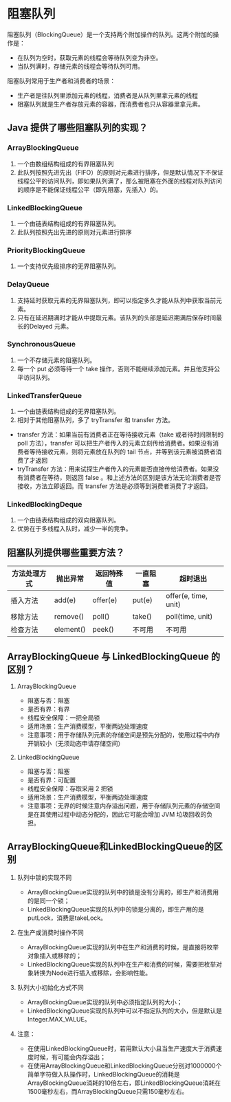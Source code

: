 # 阻塞队列
阻塞队列（BlockingQueue）是一个支持两个附加操作的队列。这两个附加的操作是：
+ 在队列为空时，获取元素的线程会等待队列变为非空。
+ 当队列满时，存储元素的线程会等待队列可用。

阻塞队列常用于生产者和消费者的场景：
+ 生产者是往队列里添加元素的线程，消费者是从队列里拿元素的线程
+ 阻塞队列就是生产者存放元素的容器，而消费者也只从容器里拿元素。


## Java 提供了哪些阻塞队列的实现？
### ArrayBlockingQueue
1. 一个由数组结构组成的有界阻塞队列
2. 此队列按照先进先出（FIFO）的原则对元素进行排序，但是默认情况下不保证线程公平的访问队列，即如果队列满了，那么被阻塞在外面的线程对队列访问的顺序是不能保证线程公平（即先阻塞，先插入）的。

### LinkedBlockingQueue
1. 一个由链表结构组成的有界阻塞队列。
2. 此队列按照先出先进的原则对元素进行排序
   
### PriorityBlockingQueue
1. 一个支持优先级排序的无界阻塞队列。

### DelayQueue
1. 支持延时获取元素的无界阻塞队列，即可以指定多久才能从队列中获取当前元素。
2. 只有在延迟期满时才能从中提取元素。该队列的头部是延迟期满后保存时间最长的Delayed 元素。

### SynchronousQueue
1. 一个不存储元素的阻塞队列。
2. 每一个 put 必须等待一个 take 操作，否则不能继续添加元素。并且他支持公平访问队列。

### LinkedTransferQueue
1. 一个由链表结构组成的无界阻塞队列。
2. 相对于其他阻塞队列，多了 tryTransfer 和 transfer 方法。
  + transfer 方法：如果当前有消费者正在等待接收元素（take 或者待时间限制的 poll 方法），transfer 可以把生产者传入的元素立刻传给消费者。如果没有消费者等待接收元素，则将元素放在队列的 tail 节点，并等到该元素被消费者消费了才返回
  + tryTransfer 方法：用来试探生产者传入的元素能否直接传给消费者。如果没有消费者在等待，则返回 false 。和上述方法的区别是该方法无论消费者是否接收，方法立即返回。而 transfer 方法是必须等到消费者消费了才返回。
  
### LinkedBlockingDeque
1. 一个由链表结构组成的双向阻塞队列。
2. 优势在于多线程入队时，减少一半的竞争。

## 阻塞队列提供哪些重要方法？

方法处理方式 | 抛出异常 | 返回特殊值 | 一直阻塞 | 超时退出
---|--- |---|---|---
插入方法 | add(e) | offer(e) | put(e)|offer(e, time, unit)
移除方法 | remove() | poll() | take()|poll(time, unit)
检查方法 | element() | peek() |不可用|不可用

## ArrayBlockingQueue 与 LinkedBlockingQueue 的区别？
1. ArrayBlockingQueue	
   + 阻塞与否：阻塞
   + 是否有界：有界
   + 线程安全保障：一把全局锁	
   + 适用场景：生产消费模型，平衡两边处理速度
   + 注意事项：用于存储队列元素的存储空间是预先分配的，使用过程中内存开销较小（无须动态申请存储空间）

2. LinkedBlockingQueue
   + 阻塞与否：阻塞
   + 是否有界：可配置
   + 线程安全保障：存取采用 2 把锁	
   + 适用场景：生产消费模型，平衡两边处理速度
   + 注意事项：无界的时候注意内存溢出问题，用于存储队列元素的存储空间是在其使用过程中动态分配的，因此它可能会增加 JVM 垃圾回收的负担。
   
## ArrayBlockingQueue和LinkedBlockingQueue的区别
1. 队列中锁的实现不同
   + ArrayBlockingQueue实现的队列中的锁是没有分离的，即生产和消费用的是同一个锁；
   + LinkedBlockingQueue实现的队列中的锁是分离的，即生产用的是putLock，消费是takeLock。
   
2. 在生产或消费时操作不同
   + ArrayBlockingQueue实现的队列中在生产和消费的时候，是直接将枚举对象插入或移除的；
   + LinkedBlockingQueue实现的队列中在生产和消费的时候，需要把枚举对象转换为Node<E>进行插入或移除，会影响性能。
   
3. 队列大小初始化方式不同   
   + ArrayBlockingQueue实现的队列中必须指定队列的大小；
   + LinkedBlockingQueue实现的队列中可以不指定队列的大小，但是默认是Integer.MAX_VALUE。
   
4. 注意：
   + 在使用LinkedBlockingQueue时，若用默认大小且当生产速度大于消费速度时候，有可能会内存溢出；
   + 在使用ArrayBlockingQueue和LinkedBlockingQueue分别对1000000个简单字符做入队操作时，LinkedBlockingQueue的消耗是ArrayBlockingQueue消耗的10倍左右，即LinkedBlockingQueue消耗在1500毫秒左右，而ArrayBlockingQueue只需150毫秒左右。
   